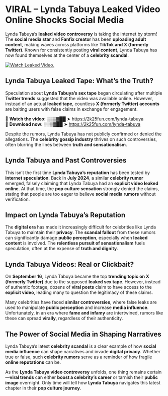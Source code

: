 # VIRAL – Lynda Tabuya Leaked Video Online Shocks Social Media 

Lynda Tabuya’s **leaked video controversy** is taking the internet by storm! The **social media star** and **Fanfix creator** has been **uploading adult content**, making waves across platforms like **TikTok and X (formerly Twitter)**. Known for consistently posting **viral content**, Lynda Tabuya has now found themselves at the center of a **celebrity scandal**.  

[![Watch Leaked Video.](https://miro.medium.com/v2/resize:fit:828/format:webp/1*cilzJN44JGOrTw9NJCrNHA.gif "Watch Leaked Video")](https://2k25fun.com/lynda-tabuya)

## **Lynda Tabuya Leaked Tape: What’s the Truth?**  
Speculation about **Lynda Tabuya’s sex tape** began circulating after multiple **Twitter trends** suggested that the video was available online. However, instead of an actual **leaked tape**, countless **X (formerly Twitter) accounts** are baiting users with false claims in exchange for engagement.  

🔹 **Watch the video:** ░░▒▓██ ➤ https://2k25fun.com/lynda-tabuya  
🔹 **Download now:** ░░▒▓██ ➤ https://2k25fun.com/lynda-tabuya  

Despite the rumors, Lynda Tabuya has not publicly confirmed or denied the allegations. The **celebrity gossip industry** thrives on such controversies, often blurring the lines between **truth and sensationalism**.  

## **Lynda Tabuya and Past Controversies**  
This isn’t the first time **Lynda Tabuya’s reputation** has been tested by **internet speculation**. Back in **July 2024**, a similar **celebrity rumor** emerged, falsely claiming that Lynda Tabuya had an **explicit video leaked online**. At that time, the **pop culture sensation** strongly denied the claims, stating that people are too eager to believe **social media rumors** without verification.  

## **Impact on Lynda Tabuya’s Reputation**  
The **digital era** has made it increasingly difficult for celebrities like Lynda Tabuya to maintain their **privacy**. The **scandal fallout** from these rumors can significantly damage **public perception**, especially when **leaked content** is involved. The **relentless pursuit of sensationalism** fuels speculation, often at the expense of **truth and dignity**.  

## **Lynda Tabuya Videos: Real or Clickbait?**  
On **September 16**, Lynda Tabuya became the top **trending topic on X (formerly Twitter)** due to the supposed **leaked sex tape**. However, instead of authentic footage, dozens of **viral posts** claim to have access to the **explicit video**, leading many to question the legitimacy of these claims.  

Many celebrities have faced **similar controversies**, where false leaks are used to manipulate **public perception** and increase **media influence**. Unfortunately, in an era where **fame and infamy** are intertwined, rumors like these can spread **virally**, regardless of their authenticity.  

## **The Power of Social Media in Shaping Narratives**  
Lynda Tabuya’s latest **celebrity scandal** is a clear example of how **social media influence** can shape narratives and invade **digital privacy**. Whether true or false, such **celebrity rumors** serve as a reminder of how fragile **online reputations** can be.  

As the **Lynda Tabuya video controversy** unfolds, one thing remains certain—**viral trends** can either **boost a celebrity’s career** or tarnish their **public image** overnight. Only time will tell how **Lynda Tabuya** navigates this latest chapter in their **pop culture journey**. 